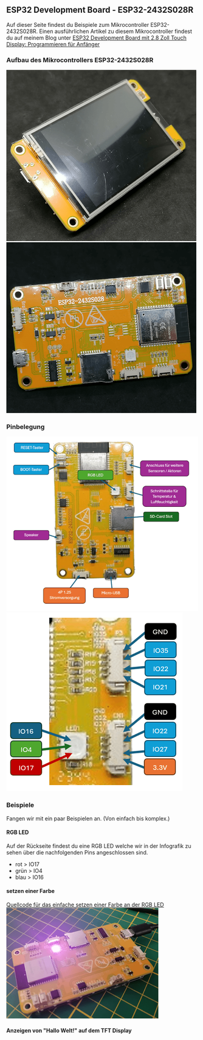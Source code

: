 ## ESP32 Development Board - ESP32-2432S028R
Auf dieser Seite findest du Beispiele zum Mikrocontroller ESP32-2432S028R.
Einen ausführlichen Artikel zu diesem Mikrocontroller findest du auf meinem Blog unter [ESP32 Development Board mit 2,8 Zoll Touch Display: Programmieren für Anfänger](https://draeger-it.blog/esp32-development-board-mit-2-8-zoll-touch-display-programmieren-fuer-anfaenger/)
### Aufbau des Mikrocontrollers ESP32-2432S028R
![TFT Display des ESP32-2432S028R](https://github.com/StefanDraeger/ESP32_Development_Board_ESP32-2432S028R/blob/main/bilder/ESP32_2.8Inch_Touch_1.png)
![Rückseite ESP32-2432S028R](https://github.com/StefanDraeger/ESP32_Development_Board_ESP32-2432S028R/blob/main/bilder/ESP32_2.8Inch_Touch_2.png)
### Pinbelegung
![Aufbau des ESP32-2432S028R](https://github.com/StefanDraeger/ESP32_Development_Board_ESP32-2432S028R/blob/main/bilder/Aufbau_ESP32_Developmentboard_Touch_Display.png)
![Pinbelegung des ESP32-2432S028R](https://github.com/StefanDraeger/ESP32_Development_Board_ESP32-2432S028R/blob/main/bilder/ESP32_Development_Board_Pins.png)
### Beispiele
Fangen wir mit ein paar Beispielen an. (Von einfach bis komplex.) 
#### RGB LED
Auf der Rückseite findest du eine RGB LED welche wir in der Infografik zu sehen über die nachfolgenden Pins angeschlossen sind.

 - rot > IO17
 - grün > IO4
 - blau > IO16
#### setzen einer Farbe
[Quellcode für das einfache setzen einer Farbe an der RGB LED](https://github.com/StefanDraeger/ESP32_Development_Board_ESP32-2432S028R/tree/main/beispiele/RGB-LED/ESP32_Development_Board_RGB_LED_set_color)
![RGB LED in der Farbe lila am ESP32 Development Board](https://github.com/StefanDraeger/ESP32_Development_Board_ESP32-2432S028R/blob/main/bilder/ESP32_Development_Board_RGB_LED_violet.png)
#### Anzeigen von "Hallo Welt!" auf dem TFT Display
